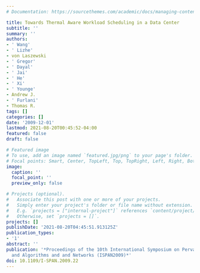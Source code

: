 ```yaml
---
# Documentation: https://sourcethemes.com/academic/docs/managing-content/

title: Towards Thermal Aware Workload Scheduling in a Data Center
subtitle: ''
summary: ''
authors:
- ' Wang'
- ' Lizhe'
- von Laszewski
- ' Gregor'
- ' Dayal'
- ' Jai'
- ' He'
- ' Xi'
- ' Younge'
- Andrew J.
- ' Furlani'
- Thomas R.
tags: []
categories: []
date: '2009-12-01'
lastmod: 2021-08-20T00:45:52-04:00
featured: false
draft: false

# Featured image
# To use, add an image named `featured.jpg/png` to your page's folder.
# Focal points: Smart, Center, TopLeft, Top, TopRight, Left, Right, BottomLeft, Bottom, BottomRight.
image:
  caption: ''
  focal_point: ''
  preview_only: false

# Projects (optional).
#   Associate this post with one or more of your projects.
#   Simply enter your project's folder or file name without extension.
#   E.g. `projects = ["internal-project"]` references `content/project/deep-learning/index.md`.
#   Otherwise, set `projects = []`.
projects: []
publishDate: '2021-08-20T04:45:51.913125Z'
publication_types:
- '1'
abstract: ''
publication: '*Proceedings of the 10th International Symposium on Pervasive Systems
  and Algorithms and and Networks (ISPAN2009)*'
doi: 10.1109/I-SPAN.2009.22
---
```

